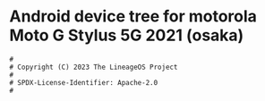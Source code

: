 # Android device tree for motorola Moto G Stylus 5G 2021 (osaka)

```
#
# Copyright (C) 2023 The LineageOS Project
#
# SPDX-License-Identifier: Apache-2.0
#
```
